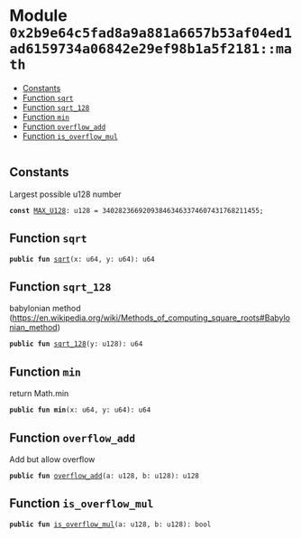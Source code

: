 
<a id="0x2b9e64c5fad8a9a881a6657b53af04ed1ad6159734a06842e29ef98b1a5f2181_math"></a>

# Module `0x2b9e64c5fad8a9a881a6657b53af04ed1ad6159734a06842e29ef98b1a5f2181::math`



-  [Constants](#@Constants_0)
-  [Function `sqrt`](#0x2b9e64c5fad8a9a881a6657b53af04ed1ad6159734a06842e29ef98b1a5f2181_math_sqrt)
-  [Function `sqrt_128`](#0x2b9e64c5fad8a9a881a6657b53af04ed1ad6159734a06842e29ef98b1a5f2181_math_sqrt_128)
-  [Function `min`](#0x2b9e64c5fad8a9a881a6657b53af04ed1ad6159734a06842e29ef98b1a5f2181_math_min)
-  [Function `overflow_add`](#0x2b9e64c5fad8a9a881a6657b53af04ed1ad6159734a06842e29ef98b1a5f2181_math_overflow_add)
-  [Function `is_overflow_mul`](#0x2b9e64c5fad8a9a881a6657b53af04ed1ad6159734a06842e29ef98b1a5f2181_math_is_overflow_mul)


<pre><code></code></pre>



<a id="@Constants_0"></a>

## Constants


<a id="0x2b9e64c5fad8a9a881a6657b53af04ed1ad6159734a06842e29ef98b1a5f2181_math_MAX_U128"></a>

Largest possible u128 number


<pre><code><b>const</b> <a href="math.md#0x2b9e64c5fad8a9a881a6657b53af04ed1ad6159734a06842e29ef98b1a5f2181_math_MAX_U128">MAX_U128</a>: u128 = 340282366920938463463374607431768211455;
</code></pre>



<a id="0x2b9e64c5fad8a9a881a6657b53af04ed1ad6159734a06842e29ef98b1a5f2181_math_sqrt"></a>

## Function `sqrt`



<pre><code><b>public</b> <b>fun</b> <a href="math.md#0x2b9e64c5fad8a9a881a6657b53af04ed1ad6159734a06842e29ef98b1a5f2181_math_sqrt">sqrt</a>(x: u64, y: u64): u64
</code></pre>



<a id="0x2b9e64c5fad8a9a881a6657b53af04ed1ad6159734a06842e29ef98b1a5f2181_math_sqrt_128"></a>

## Function `sqrt_128`

babylonian method (https://en.wikipedia.org/wiki/Methods_of_computing_square_roots#Babylonian_method)


<pre><code><b>public</b> <b>fun</b> <a href="math.md#0x2b9e64c5fad8a9a881a6657b53af04ed1ad6159734a06842e29ef98b1a5f2181_math_sqrt_128">sqrt_128</a>(y: u128): u64
</code></pre>



<a id="0x2b9e64c5fad8a9a881a6657b53af04ed1ad6159734a06842e29ef98b1a5f2181_math_min"></a>

## Function `min`

return Math.min


<pre><code><b>public</b> <b>fun</b> <b>min</b>(x: u64, y: u64): u64
</code></pre>



<a id="0x2b9e64c5fad8a9a881a6657b53af04ed1ad6159734a06842e29ef98b1a5f2181_math_overflow_add"></a>

## Function `overflow_add`

Add but allow overflow


<pre><code><b>public</b> <b>fun</b> <a href="math.md#0x2b9e64c5fad8a9a881a6657b53af04ed1ad6159734a06842e29ef98b1a5f2181_math_overflow_add">overflow_add</a>(a: u128, b: u128): u128
</code></pre>



<a id="0x2b9e64c5fad8a9a881a6657b53af04ed1ad6159734a06842e29ef98b1a5f2181_math_is_overflow_mul"></a>

## Function `is_overflow_mul`



<pre><code><b>public</b> <b>fun</b> <a href="math.md#0x2b9e64c5fad8a9a881a6657b53af04ed1ad6159734a06842e29ef98b1a5f2181_math_is_overflow_mul">is_overflow_mul</a>(a: u128, b: u128): bool
</code></pre>
